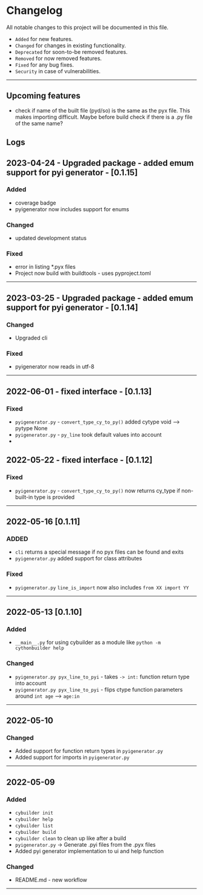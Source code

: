 # Changelog
All notable changes to this project will be documented in this file.
 - `Added` for new features.
 - `Changed` for changes in existing functionality.
 - `Deprecated` for soon-to-be removed features.
 - `Removed` for now removed features.
 - `Fixed` for any bug fixes.
 - `Security` in case of vulnerabilities.
<hr>
 

## Upcoming features
- check if name of the built file (pyd/so) is the same as the pyx file. This makes importing difficult. Maybe before build check if there is a .py file of the same name?


## Logs

## 2023-04-24 - Upgraded package - added emum support for pyi generator - [0.1.15]
### Added
- coverage badge
- pyigenerator now includes support for enums
### Changed
- updated development status
### Fixed
- error in listing *.pyx files
- Project now build with buildtools - uses pyproject.toml
<hr>


## 2023-03-25 - Upgraded package - added emum support for pyi generator - [0.1.14]
### Changed
- Upgraded cli
### Fixed
- pyigenerator now reads in utf-8
<hr>


## 2022-06-01 - fixed interface - [0.1.13]
### Fixed
- `pyigenerator.py` - `convert_type_cy_to_py()` added cytype void --> pytype None
- `pyigenerator.py` - `py_line` took default values into account
- 


## 2022-05-22 - fixed interface - [0.1.12]
### Fixed
- `pyigenerator.py` - `convert_type_cy_to_py()` now returns cy_type if non-built-in type is provided
<hr>

## 2022-05-16 [0.1.11]
### ADDED
- `cli` returns a special message if no pyx files can be found and exits
- `pyigenerator.py` added support for class attributes
### Fixed
- `pyigenerator.py` `line_is_import` now also includes `from XX import YY`

<hr>

## 2022-05-13 [0.1.10]
### Added
- `__main__.py` for using cybuilder as a module like `python -m cythonbuilder help`
### Changed
- `pyigenerator.py pyx_line_to_pyi` - takes `-> int:` function return type into account
- `pyigenerator.py pyx_line_to_pyi` - flips ctype function parameters around `int age` --> `age:in`
<hr>

## 2022-05-10
### Changed
- Added support for function return types in `pyigenerator.py`  
- Added support for imports in `pyigenerator.py`
<hr>


## 2022-05-09
### Added
- `cybuilder init` 
- `cybuilder help` 
- `cybuilder list` 
- `cybuilder build`
- `cybuilder clean` to clean up like after a build
- `pyigenerator.py` -> Generate .pyi files from the .pyx files
- Added pyi generator implementation to ui and help function
### Changed
- README.md - new workflow
<hr>